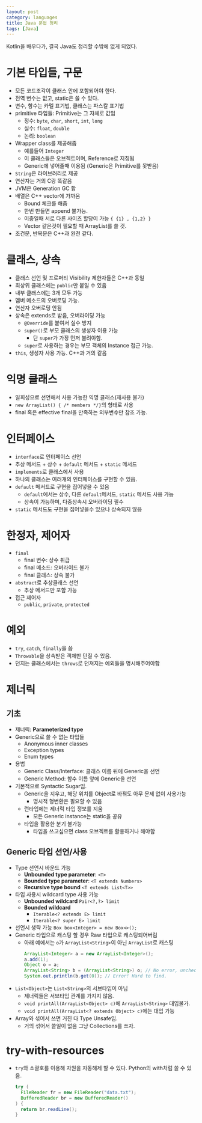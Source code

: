 ```yaml
---
layout: post
category: languages
title: Java 문법 정리
tags: [Java]
---
```


Kotlin을 배우다가, 결국 Java도 정리할 수밖에 없게 되었다.

# 기본 타입들, 구문

- 모든 코드조각이 클래스 안에 포함되어야 한다.
- 전역 변수는 없고, static은 쓸 수 있다.
- 변수, 함수는 카멜 표기법, 클래스는 파스칼 표기법
- primitive 타입들: Primitive는 그 자체로 값임
  - 정수: `byte`, `char`, `short`, `int`, `long`
  - 실수: `float`, `double`
  - 논리: `boolean`
- Wrapper class를 제공해줌
  - 예를들어 `Integer`
  - 이 클래스들은 오브젝트이며, Reference로 지칭됨
  - Generic에 넣어줄때 이용됨 (Generic은 Primitive를 못받음)
- `String`은 라이브러리로 제공
- 연산자는 거의 C랑 똑같음
- JVM은 Generation GC 함
- 배열은 C++ vector에 가까움
  - Bound 체크를 해줌
  - 한번 만들면 append 불가능.
  - 이중일때 서로 다른 사이즈 할당이 가능 `{ {1} , {1,2} }`
  - Vector 같은것이 필요할 때 ArrayList를 쓸 것.
- 조건문, 반복문은 C++과 완전 같다.

# 클래스, 상속

- 클래스 선언 및 프로퍼티 Visibility 제한자들은 C++과 동일
- 최상위 클래스에는 `public`만 붙일 수 있음
- 내부 클래스에는 3개 모두 가능
- 멤버 메소드의 오버로딩 가능.
- 연산자 오버로딩 안됨
- 상속은 extends로 받음, 오버라이딩 가능
  - `@Override`를 붙여서 실수 방지
  - `super()`로 부모 클래스의 생성자 이용 가능
    - 단 `super`가 가장 먼저 불려야함.
  - `super`로 사용하는 경우는 부모 객체의 Instance 접근 가능.
- `this`, 생성자 사용 가능. C++과 거의 같음

# 익명 클래스

- 일회성으로 선언해서 사용 가능한 익명 클래스(재사용 불가)
- `new ArrayList() { /* members */}`의 형태로 사용
- final 혹은 effective final을 만족하는 외부변수만 참조 가능.

# 인터페이스

- `interface`로 인터페이스 선언 
- 추상 메서드 + 상수 + `default` 메서드 + `static` 메서드
- `implements`로 클래스에서 사용
- 하나의 클래스는 여러개의 인터페이스를 구현할 수 있음.
- `default` 메서드로 구현을 집어넣을 수 있음
  - `default`에서는 상수, 다른 `default`메서드, `static` 메서드 사용 가능
  - 상속이 가능하며, 다중상속시 오버라이딩 필수
- `static` 메서드도 구현을 집어넣을수 있으나 상속되지 않음

# 한정자, 제어자

- `final`
  - final 변수: 상수 취급
  - final 메소드: 오버라이드 불가
  - final 클래스: 상속 불가
- `abstract`로 추상클래스 선언
  - 추상 메서드만 포함 가능
- 접근 제어자
  - `public`, `private`, `protected`

# 예외

- `try`, `catch`, `finally`을 씀
- `Throwable`을 상속받은 객체만 던질 수 있음.
- 던지는 클래스에서는 `throws`로 던져지는 예외들을 명시해주어야함

# 제너릭

## 기초

- 제너릭: **Parameterized type**
- Generic으로 쓸 수 없는 타입들
  - Anonymous inner classes
  - Exception types
  - Enum types
- 용법
  - Generic Class/Interface: 클래스 이름 뒤에 Generic을 선언
  - Generic Method: 함수 이름 앞에 Generic을 선언
- 기본적으로 Syntactic Sugar임.
  - Generic을 지우고, 해당 위치를 Object로 바꿔도 아무 문제 없이 사용가능
    - 명시적 형변환은 필요할 수 있음
  - 런타입에는 제너릭 타입 정보를 지움
    - 모든 Generic instance는 static을 공유
  - 타입을 활용한 분기 불가능
    - 타입을 쓰고싶으면 class 오브젝트를 활용하거나 해야함

## Generic 타입 선언/사용

- Type 선언시 바운드 가능
  - **Unbounded type parameter**: `<T>`
  - **Bounded type parameter**: `<T extends Numbers>`
  - **Recursive type bound** `<T extends List<T>>`
- 타입 사용시 wildcard type 사용 가능
  - **Unbounded wildcard** `Pair<?,?> limit`
  - **Bounded wildcard**
    - `Iterable<? extends E> limit`
    - `Iterable<? super E> limit`
- 선언시 생략 가능 `Box box<Integer> = new Box<>();`
- Generic 타입으로 캐스팅 할 경우 Raw 타입으로 캐스팅되어버림
  - 아래 예에서는 `o`가 `ArrayList<String>`이 아닌 `ArrayList`로 캐스팅
    ```java
    ArrayList<Integer> a = new ArrayList<Integer>();
    a.add(1);
    Object o = a;
    ArrayList<String> b = (ArrayList<String>) o; // No error, unchecked
    System.out.println(b.get(0)); // Error! Hard to find. 
    ```
- `List<Object>`는 `List<String>`의 서브타입이 아님
  - 제너릭들은 서브타입 관계를 가지지 않음.
  - `void printAll(ArrayList<Object> c)`에 `ArrayList<String>` 대입불가.
  - `void printAll(ArrayList<? extends Object> c)`에는 대입 가능
- Array와 섞어서 쓰면 거진 다 Type Unsafe임.
  - 거의 섞어서 쓸일이 없음 그냥 Collections를 쓰자.

# try-with-resources

- `try`와 소괄호를 이용해 자원을 자동해제 할 수 있다. Python의 with처럼 쓸 수 있음.
  ```java
  try (
    FileReader fr = new FileReader("data.txt");
    BufferedReader br = new BufferedReader()
  ) {
    return br.readLine();
  }
  ```